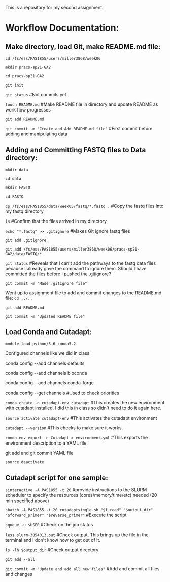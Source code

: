 This is a repository for my second assignment.

# Workflow Documentation:

## Make directory, load Git, make README.md file:

`cd /fs/ess/PAS1855/users/miller3868/week06`

`mkdir pracs-sp21-GA2`

`cd pracs-sp21-GA2`

`git init`

`git status` #Not commits yet

`touch README.md` #Make README file in directory and update README as work flow progresses

`git add README.md`

`git commit -m "Create and Add README.md file"` #First commit before adding and manipulating data

## Adding and Committing FASTQ files to Data directory:

`mkdir data`

`cd data`

`mkdir FASTQ`

`cd FASTQ`

`cp /fs/ess/PAS1855/data/week05/fastq/*.fastq .` #Copy the fastq files into my fastq directory

`ls` #Confirm that the files arrived in my directory

`echo "*.fastq" >> .gitignore` #Makes Git ignore fastq files

`git add .gitignore` 

`git add /fs/ess/PAS1855/users/miller3868/week06/pracs-sp21-GA2/data/FASTQ/*` 

`git status`  #Reveals that I can't add the pathways to the fastq data files because I already gave the command to ignore them. Should I have committed the files before I pushed the .gitignore?

`git commit -m "Made .gitignore file"` 

Went up to assignment file to add and commit changes to the README.md file: `cd ../..` 

`git add README.md`

`git commit -m "Updated README file"`

## Load Conda and Cutadapt:

`module load python/3.6-conda5.2`

Configured channels like we did in class:

conda config --add channels defaults

conda config --add channels bioconda

conda config --add channels conda-forge

conda config --get channels #Used to check priorities

`conda create -n cutadapt-env cutadapt` #This creates the new environment with cutadapt installed. I did this in class so didn't need to do it again here. 

`source activate cutadapt-env` #This activates the cutadapt environment

`cutadapt --version` #This checks to make sure it works. 

`conda env export -n Cutadapt > environment.yml` #This exports the environment description to a YAML file. 

git add and git commit YAML file

`source deactivate` 

## Cutadapt script for one sample:

`sinteractive -A PAS1855 -t 20` #provide instructions to the SLURM scheduler to specify the resources (cores/memory/time/etc) needed (20 min specified above)

`sbatch -A PAS1855 -t 20 cutadaptsingle.sh "$f_read" "$output_dir" "$forward_primer" "$reverse_primer"` #Execute the script

`squeue -u $USER`  #Check on the job status

`less slurm-3054013.out` #Check output. This brings up the file in the terminal and I don't know how to get out of it. 

`ls -lh $output_dir`  #Check output directory

`git add --all` 

`git commit -m "Update and add all new files"` #Add and commit all files and changes 


